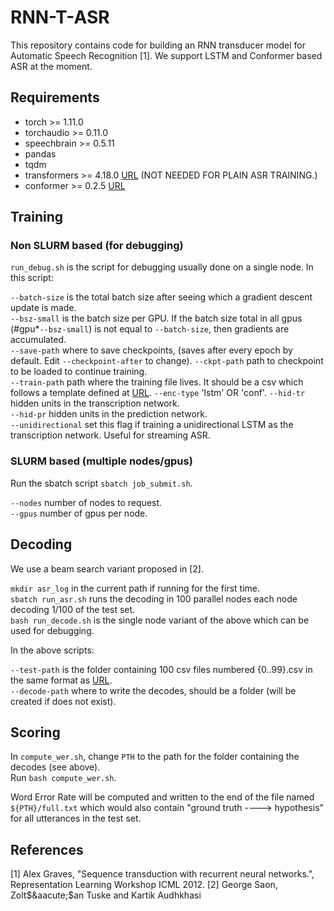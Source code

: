 # RNN-T-ASR
This repository contains code for building an RNN transducer model for Automatic Speech Recognition [1]. We support LSTM and Conformer based ASR at the moment.

## Requirements
* torch >= 1.11.0
* torchaudio >= 0.11.0
* speechbrain >= 0.5.11
* pandas
* tqdm
* transformers >= 4.18.0 [URL](https://huggingface.co/docs/transformers/installation) (NOT NEEDED FOR PLAIN ASR TRAINING.)
* conformer >= 0.2.5 [URL](https://github.com/lucidrains/conformer)

## Training
### Non SLURM based (for debugging)
<code>run_debug.sh</code> is the script for debugging usually done on a single node. In this script:

<code>--batch-size</code> is the total batch size after seeing which a gradient descent update is made.  
<code>--bsz-small</code> is the batch size per GPU. If the batch size total in all gpus (#gpu*<code>--bsz-small</code>) is not equal to <code>--batch-size</code>, then gradients are accumulated.  
<code>--save-path</code> where to save checkpoints, (saves after every epoch by default. Edit <code>--checkpoint-after</code> to change). 
<code>--ckpt-path</code> path to checkpoint to be loaded to continue training.  
<code>--train-path</code> path where the training file lives. It should be a csv which follows a template defined at [URL](https://github.com/vishalsunder/speech-feature-computation). 
<code>--enc-type</code> 'lstm' OR 'conf'. 
<code>--hid-tr</code> hidden units in the transcription network.  
<code>--hid-pr</code> hidden units in the prediction network.  
<code>--unidirectional</code> set this flag if training a unidirectional LSTM as the transcription network. Useful for streaming ASR.

### SLURM based (multiple nodes/gpus)
Run the sbatch script <code>sbatch job_submit.sh</code>.

<code>--nodes</code> number of nodes to request.  
<code>--gpus</code> number of gpus per node. 

## Decoding
We use a beam search variant proposed in [2]. 

<code>mkdir asr_log</code> in the current path if running for the first time.  
<code>sbatch run_asr.sh</code> runs the decoding in 100 parallel nodes each node decoding 1/100 of the test set.  
<code>bash run_decode.sh</code> is the single node variant of the above which can be used for debugging.  

In the above scripts:

<code>--test-path</code> is the folder containing 100 csv files numbered {0..99}.csv in the same format as [URL](https://github.com/vishalsunder/speech-feature-computation).  
<code>--decode-path</code> where to write the decodes, should be a folder (will be created if does not exist).  

## Scoring
In <code>compute_wer.sh</code>, change <code>PTH</code> to the path for the folder containing the decodes (see above).  
Run <code>bash compute_wer.sh</code>.  

Word Error Rate will be computed and written to the end of the file named <code>${PTH}/full.txt</code> which would also contain "ground truth ----> hypothesis" for all utterances in the test set.

## References

[1] Alex Graves, "Sequence transduction with recurrent neural networks.", Representation Learning Workshop ICML 2012.
[2] George Saon, Zolt$&aacute;$an Tuske and Kartik Audhkhasi

